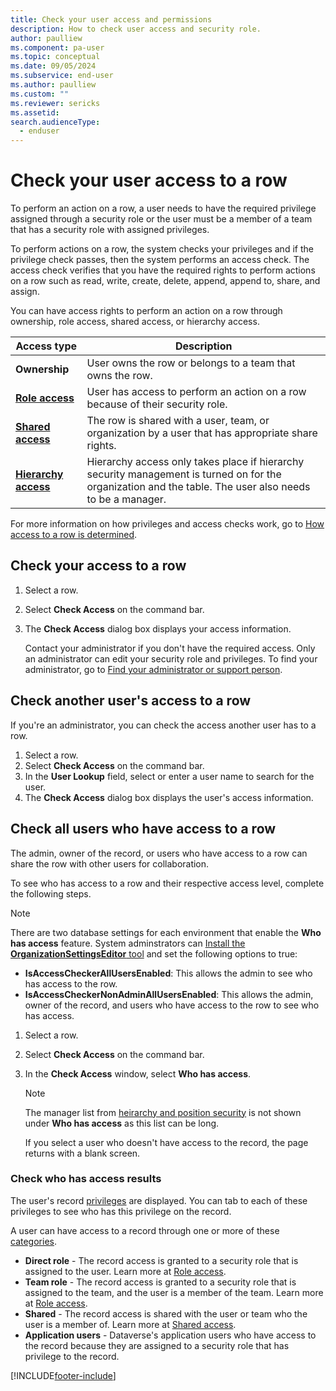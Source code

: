 ```yaml
---
title: Check your user access and permissions
description: How to check user access and security role.
author: paulliew
ms.component: pa-user
ms.topic: conceptual
ms.date: 09/05/2024
ms.subservice: end-user
ms.author: paulliew
ms.custom: ""
ms.reviewer: sericks
ms.assetid: 
search.audienceType: 
  - enduser
---
```


# Check your user access to a row

To perform an action on a row, a user needs to have the required privilege assigned through a security role or the user must be a member of a team that has a security role with assigned privileges.

To perform actions on a row, the system checks your privileges and if the privilege check passes, then the system performs an access check. The access check verifies that you have the required rights to perform actions on a row such as read, write, create, delete, append, append to, share, and assign.

You can have access rights to perform an action on a row through ownership, role access, shared access, or hierarchy access.

|Access type|Description|  
|---------------|-----------------|  
|**Ownership**| User owns the row or belongs to a team that owns the row.|  
|[**Role access**](/power-platform/admin/how-record-access-determined#role-access)|User has access to perform an action on a row because of their security role.|  
|[**Shared access**](/power-platform/admin/how-record-access-determined#shared-access)| The row is shared with a user, team, or organization by a user that has appropriate share rights.|  
|[**Hierarchy access**](/power-platform/admin/how-record-access-determined#hierarchy-access)|Hierarchy access only takes place if hierarchy security management is turned on for the organization and the table. The user also needs to be a manager.

For more information on how privileges and access checks work, go to [How access to a row is determined](/power-platform/admin/how-record-access-determined).


## Check your access to a row

1. Select a row.
1. Select **Check Access** on the command bar.
1. The **Check Access** dialog box displays your access information.

    Contact your administrator if you don't have the required access. Only an administrator can edit your security role and privileges. To find your administrator, go to [Find your administrator or support person](./find-admin.md).

## Check another user's access to a row

If you're an administrator, you can check the access another user has to a row.

1. Select a row.
1. Select **Check Access** on the command bar.
1. In the **User Lookup** field, select or enter a user name to search for the user. 
1. The **Check Access** dialog box displays the user's access information.

## Check all users who have access to a row

The admin, owner of the record, or users who have access to a row can share the row with other users for collaboration. 

To see who has access to a row and their respective access level, complete the following steps.

> [!Note]
> There are two database settings for each environment that enable the **Who has access** feature. System adminstrators can [Install the **OrganizationSettingsEditor** tool](/power-platform/admin/environment-database-settings#install-the-organizationsettingseditor-tool) and set the following options to true:
> 
> - **IsAccessCheckerAllUsersEnabled**: This allows the admin to see who has access to the row.
> - **IsAccessCheckerNonAdminAllUsersEnabled**: This allows the admin, owner of the record, and users who have access to the row to see who has access.

1. Select a row.
1. Select **Check Access** on the command bar.
1. In the **Check Access** window, select **Who has access**.

    > [!NOTE]
    > The manager list from [heirarchy and position security](/power-platform/admin/hierarchy-security#manager-hierarchy-and-position-hierarchy-security-models) is not shown under **Who has access** as this list can be long.
    > 
    > If you select a user who doesn't have access to the record, the page returns with a blank screen.

### Check who has access results
The user's record [privileges](/power-platform/admin/how-record-access-determined#privilege-check) are displayed. You can tab to each of these privileges to see who has this privilege on the record. 

A user can have access to a record through one or more of these [categories](https://learn.microsoft.com/power-platform/admin/how-record-access-determined#access-check).

- **Direct role** - The record access is granted to a security role that is assigned to the user. Learn more at [Role access](https://learn.microsoft.com/power-platform/admin/how-record-access-determined#role-access). 
- **Team role**   - The record access is granted to a security role that is assigned to the team, and the user is a member of the team. Learn more at [Role access](https://learn.microsoft.com/power-platform/admin/how-record-access-determined#role-access). 
- **Shared** - The record access is shared with the user or team who the user is a member of. Learn more at [Shared access](https://learn.microsoft.com/power-platform/admin/how-record-access-determined#shared-access).
- **Application users** - Dataverse's application users who have access to the record because they are assigned to a security role that has privilege to the record.

[!INCLUDE[footer-include](../includes/footer-banner.md)]
